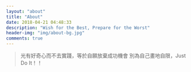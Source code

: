 ```yaml
---
layout: "about"
title: "About"
date: 2018-04-21 04:48:33
description: "Wish for the Best, Prepare for the Worst"
header-img: "img/about-bg.jpg"
comments: true
---
```


> 光有好奇心而不去實踐，等於自願放棄成功機會
> 別為自己畫地自限，Just Do It！！
